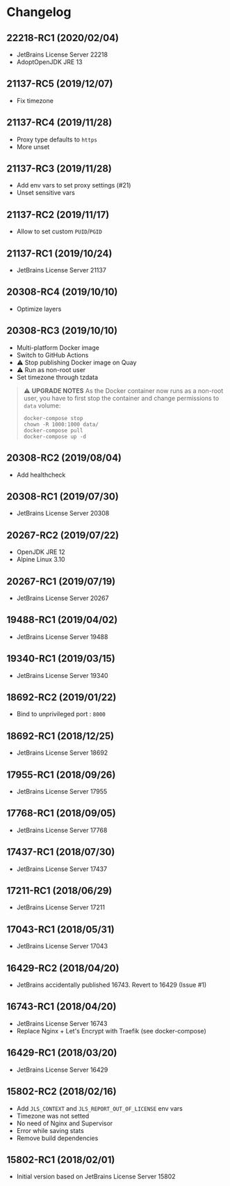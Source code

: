 # Changelog

## 22218-RC1 (2020/02/04)

* JetBrains License Server 22218
* AdoptOpenJDK JRE 13

## 21137-RC5 (2019/12/07)

* Fix timezone

## 21137-RC4 (2019/11/28)

* Proxy type defaults to `https`
* More unset

## 21137-RC3 (2019/11/28)

* Add env vars to set proxy settings (#21)
* Unset sensitive vars

## 21137-RC2 (2019/11/17)

* Allow to set custom `PUID`/`PGID`

## 21137-RC1 (2019/10/24)

* JetBrains License Server 21137

## 20308-RC4 (2019/10/10)

* Optimize layers

## 20308-RC3 (2019/10/10)

* Multi-platform Docker image
* Switch to GitHub Actions
* :warning: Stop publishing Docker image on Quay
* :warning: Run as non-root user
* Set timezone through tzdata

> :warning: **UPGRADE NOTES**
> As the Docker container now runs as a non-root user, you have to first stop the container and change permissions to `data` volume:
> ```
> docker-compose stop
> chown -R 1000:1000 data/
> docker-compose pull
> docker-compose up -d
> ```

## 20308-RC2 (2019/08/04)

* Add healthcheck

## 20308-RC1 (2019/07/30)

* JetBrains License Server 20308

## 20267-RC2 (2019/07/22)

* OpenJDK JRE 12
* Alpine Linux 3.10

## 20267-RC1 (2019/07/19)

* JetBrains License Server 20267

## 19488-RC1 (2019/04/02)

* JetBrains License Server 19488

## 19340-RC1 (2019/03/15)

* JetBrains License Server 19340

## 18692-RC2 (2019/01/22)

* Bind to unprivileged port : `8000`

## 18692-RC1 (2018/12/25)

* JetBrains License Server 18692

## 17955-RC1 (2018/09/26)

* JetBrains License Server 17955

## 17768-RC1 (2018/09/05)

* JetBrains License Server 17768

## 17437-RC1 (2018/07/30)

* JetBrains License Server 17437

## 17211-RC1 (2018/06/29)

* JetBrains License Server 17211

## 17043-RC1 (2018/05/31)

* JetBrains License Server 17043

## 16429-RC2 (2018/04/20)

* JetBrains accidentally published 16743. Revert to 16429 (Issue #1)

## 16743-RC1 (2018/04/20)

* JetBrains License Server 16743
* Replace Nginx + Let's Encrypt with Traefik (see docker-compose)

## 16429-RC1 (2018/03/20)

* JetBrains License Server 16429

## 15802-RC2 (2018/02/16)

* Add `JLS_CONTEXT` and `JLS_REPORT_OUT_OF_LICENSE` env vars
* Timezone was not setted
* No need of Nginx and Supervisor
* Error while saving stats
* Remove build dependencies

## 15802-RC1 (2018/02/01)

* Initial version based on JetBrains License Server 15802
